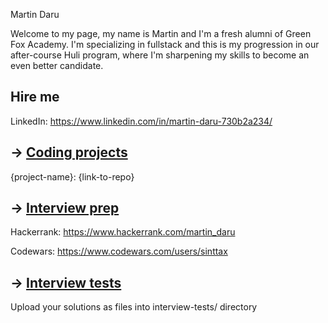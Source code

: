 Martin Daru

Welcome to my page, my name is Martin and I'm a fresh alumni of Green Fox Academy. I'm specializing in fullstack and this is my progression in our after-course Huli program, where I'm sharpening my skills to become an even better candidate.

## Hire me
LinkedIn: https://www.linkedin.com/in/martin-daru-730b2a234/

## &rarr; [Coding projects](https://github.com/green-fox-academy/definitions/tree/master/project-phase/huli/coding-projects)
{project-name}: {link-to-repo}

## &rarr; [Interview prep](https://github.com/green-fox-academy/teaching-materials/tree/master/interview)

Hackerrank: https://www.hackerrank.com/martin_daru

Codewars: https://www.codewars.com/users/sinttax

## &rarr; [Interview tests](https://github.com/green-fox-academy/teaching-materials/tree/master/project-phase/tech-interview-tests)
Upload your solutions as files into interview-tests/ directory


